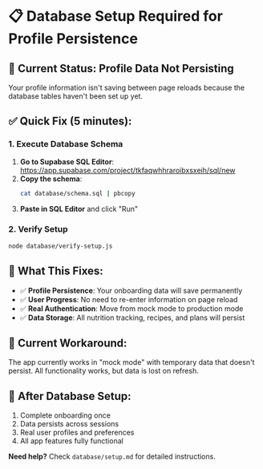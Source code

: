# 📋 Database Setup Required for Profile Persistence

## 🚨 Current Status: Profile Data Not Persisting

Your profile information isn't saving between page reloads because the database tables haven't been set up yet.

## ✅ Quick Fix (5 minutes):

### 1. Execute Database Schema
1. **Go to Supabase SQL Editor**: https://app.supabase.com/project/tkfaqwhhraroibxsxeih/sql/new
2. **Copy the schema**: 
   ```bash
   cat database/schema.sql | pbcopy
   ```
3. **Paste in SQL Editor** and click "Run"

### 2. Verify Setup
```bash
node database/verify-setup.js
```

## 🎯 What This Fixes:

- ✅ **Profile Persistence**: Your onboarding data will save permanently
- ✅ **User Progress**: No need to re-enter information on page reload
- ✅ **Real Authentication**: Move from mock mode to production mode
- ✅ **Data Storage**: All nutrition tracking, recipes, and plans will persist

## 🔄 Current Workaround:

The app currently works in "mock mode" with temporary data that doesn't persist. All functionality works, but data is lost on refresh.

## 📝 After Database Setup:

1. Complete onboarding once
2. Data persists across sessions
3. Real user profiles and preferences
4. All app features fully functional

**Need help?** Check `database/setup.md` for detailed instructions. 